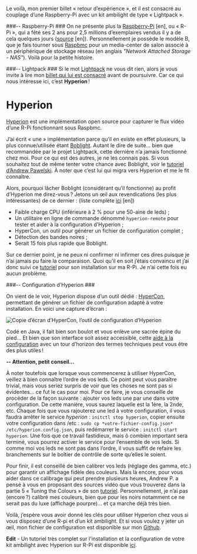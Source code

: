 <!--t Raspberry-Pi + Lightpack = Hyperion ! t-->

Le voilà, mon premier billet « retour d’expérience », et il est consacré au couplage d’une Raspberry-Pi avec un kit ambilight de type « Lightpack ».

###-- Raspberry-Pi ###
On ne présente plus la [Raspberry-Pi][1] [en], ou « R-Pi », qui a fêté ses 2 ans pour 2,5 millions d’exemplaires vendus il y a de cela quelques jours ([source][2] [en]).
Personnellement je possède le modèle B, que je fais tourner sous [Raspbmc][3] pour un media-center de salon associé à un périphérique de stockage réseau (en anglais *"Network Attached Storage - NAS"*).
Voilà pour la petite histoire.

###-- Lightpack ###
Si le mot [Lightpack][4] ne vous dit rien, alors je vous invite à lire mon [billet qui lui est consacré][5] avant de poursuivre.
Car ce qui nous intéresse ici, c’est **Hyperion** !

Hyperion
======

[Hyperion][6] est une implémentation open source pour capturer le flux vidéo d’une R-Pi fonctionnant sous Raspbmc.

J’ai écrit « une » implémentation parce qu’il en existe en effet plusieurs, la plus connue/utilisée étant [Boblight][7].
Autant le dire de suite... bien que recommandée par le projet Lightpack, cette dernière n’a jamais fonctionné chez moi. Pour ce qui est des autres, je ne les connais pas.
Si vous souhaitez tout de même tenter votre chance avec Boblight, voir le [tutoriel d’Andrew Pawelski][8].
À noter que c’est lui qui migra vers Hyperion et me le fit connaître.

Alors, pourquoi lâcher Boblight (considérant qu’il fonctionne) au profit d’Hyperion me direz-vous ?
Jetons un œil aux revendications (les plus intéressantes) de ce dernier : (liste complète [ici][9] [en])

- Faible charge CPU (inférieure à 2 % pour une 50-aine de leds) ;
- Un utilitaire en ligne de commande dénommé `hyperion-remote` pour tester et aider à la configuration d’Hyperion ;
- HyperCon, un outil pour générer un fichier de configuration complet ;
- Détection des bandes noires ;
- Serait 15 fois plus rapide que Boblight.

Sur ce dernier point, je ne peux ni confirmer ni infirmer ces dires puisque je n’ai jamais pu faire la comparaison.
Quoi qu’il en soit j’étais convaincu et j’ai donc suivi ce [tutoriel][10] pour son installation sur ma R-Pi.
Je n’ai cette fois eu aucun problème.

###-- Configuration d’Hyperion ###

On vient de le voir, Hyperion dispose d’un outil dédié : [HyperCon][11], permettant de générer un fichier de configuration adapté à votre installation.
En voici une capture d’écran :

![Copie d’écran d’HyperCon, l’outil de configuration d’Hyperion][12]

Codé en Java, il fait bien son boulot et vous enlève une sacrée épine du pied... Et bien que son interface soit assez accessible, cette [aide à la configuration][13] avec un tour d’horizon des termes techniques peut vous être des plus utiles !

**-- Attention, petit conseil…**

À noter toutefois que lorsque vous commencerez à utiliser HyperCon, veillez à bien connaître l’ordre de vos leds. Ce point peut vous paraître trivial, mais vous seriez surpris de voir que les choses ne sont pas si évidentes... ce fut le cas pour moi.
Pour ce faire, je vous conseille de procéder de la façon suivante : ajouter vos leds une par une dans votre configuration. De cette manière, vous saurez laquelle est la 1ère, la 2nde, etc.
Chaque fois que vous rajouterez une led à votre configuration, il vous faudra arrêter le service *hyperion* : `initctl stop hyperion`, copier ensuite votre configuration dans /etc : `sudo cp *votre-fichier-config.json*  /etc/hyperion.config.json`, puis redémarrer le service : `initctl start hyperion`.
Une fois que ce travail fastidieux, mais ô combien important sera terminé, vous pourrez activer le service pour l’ensemble de vos leds. Si comme moi vos leds ne sont pas dans l’ordre, il vous suffit de refaire les branchements sur le boîtier de contrôle de sorte qu’elles le soient.

Pour finir, il est conseillé de bien calibrer vos leds (réglage des gamma, etc.) pour garantir un affichage fidèle des couleurs. Mais là encore, pour vous aider dans ce calibrage qui peut prendre plusieurs heures, Andrew P. a pensé à vous en proposant des sources vidéo que vous trouverez dans la partie 5 « Tuning the Colours » de son [tutoriel][14].
Personnellement, je n’ai pas (encore ?) calibré mes couleurs, bien que pour les noirs notamment ce ne serait pas du luxe (affichage pourpre)... et ça marche déjà très bien.

Voilà, j’espère vous avoir donné les clés pour utiliser Hyperion chez vous si vous disposez d’une R-pi et d’un kit ambilight.
Et si vous voulez y jeter un œil, mon fichier de configuration est disponible sur mon [Github][15].

**Edit** - Un tutoriel très complet sur l'installation et la configuration de votre kit ambilight avec Hyperion sur R-Pi est disponible [ici][16].


  [1]: http://www.raspberrypi.org/
  [2]: http://www.raspberrypi.org/archives/6299
  [3]: http://www.raspbmc.com/
  [4]: http://lightpack.tv
  [5]: http://blog.fredblain.org/2014/03/lightpack-un-ambilight-open-source
  [6]: https://github.com/tvdzwan/hyperion/wiki
  [7]: http://code.google.com/p/boblight/
  [8]: http://ajpawelski.wordpress.com/how-to-raspberry-pi-raspbmc-and-a-lightpack/
  [9]: https://github.com/tvdzwan/hyperion/wiki#wiki-introduction
  [10]: https://github.com/tvdzwan/hyperion/wiki/Installation
  [11]: https://raw.github.com/tvdzwan/hypercon/master/deploy/HyperCon.jar
  [12]: https://raw.github.com/wiki/tvdzwan/hyperion/hypercon_mainscreen_01.jpg
  [13]: https://github.com/tvdzwan/hyperion/wiki/Configuration
  [14]: http://ajpawelski.wordpress.com/how-to-raspberry-pi-raspbmc-hyperion-and-a-ws2801-strip-2/#part3
  [15]: https://github.com/FredBlain/hyperion
  [16]: http://maison-et-domotique.com/books/lightpack-hyperion-raspberry-pi-ambilight-sur-votre-tv